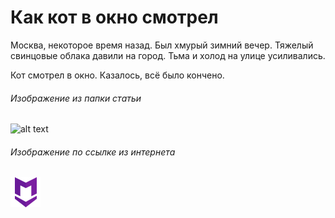 # Как кот в окно смотрел

Москва, некоторое время назад. Был хмурый зимний вечер.
Тяжелый свинцовые облака давили на город. Тьма и холод на улице усиливались.

Кот смотрел в окно. Казалось, всё было кончено.

###### Изображение из папки статьи
![alt text]($$url$$/csgohap/common/citycat/cat.jpg "Кот смотрит в окно")

###### Изображение по ссылке из интернета
![alt text](https://github.com/adam-p/markdown-here/raw/master/src/common/images/icon48.png "Кот смотрит в окно")


